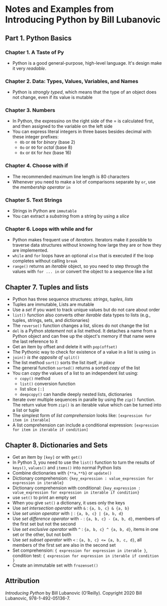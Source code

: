 # Notes and Examples from Introducing Python by Bill Lubanovic
## Part 1. Python Basics
### Chapter 1. A Taste of Py
- Python is a good general-purpose, high-level language. It's design make it very *readable*.

### Chapter 2. Data: Types, Values, Variables, and Names
- Python is *strongly typed*, which means that the type of an object does not change, even if its value is mutable

### Chapter 3. Numbers
- In Python, the expressino on the right side of the = is calculated first, and then assigned to the variable on the left side
- You can express literal integers in three bases besides decimal with these integer prefixes:
  - `0b` or `0B` for *binary* (base 2)
  - `0o` or `0O` for *octal* (base 8)
  - `0x` or `0X` for *hex* (base 16)

### Chapter 4. Choose with if
  - The recommended maximum line length is 80 characters
  - Whenever you need to make a lot of comparisons separate by `or`, use the *membership operator* `in`

### Chapter 5. Text Strings
 - Strings in Python are `immutable`
 - You can extract a *substring* from a string by using a *slice*

### Chapter 6. Loops with while and for
  - Python makes frequent use of *iterators*. Iterators make it possible to traverse data structures without knowing how large they are or how they are implemented.
  - `while` and `for` loops have an optional `else` that is executed if the loop completes without calling `break`
  - `range()` returns an *iterable* object, so you need to step through the values with `for ... in` or convert the object to a sequence like a list

## Chapter 7. Tuples and lists
  - Python has three sequence structures: *strings*, *tuples*, *lists*
  - Tuples are immutable, Lists are mutable
  - Use a *set* if you want to track unique values but do not care about order
  - `list()` function also converts other *iterable* data types to lists (e.g., tuples, strings, sets, and dictionaries)
  - The `reverse()` function changes a list, slices do not change the list
  - `del` is a Python *statement* not a list method. It detaches a name from a Python object and can free up the object's memory if that name were the last reference to it
  - Get an item by offset and delete it with `pop(offset)`
  - The Pythonic way to check for existence of a value in a list is using `in`
  - `join()` *is the opposite of* `split()`
  - The list method `sort()` sorts the list itself, *in place*
  - The general function `sorted()` returns a sorted *copy* of the list
  - You can *copy* the values of a list to an independent list using:
    - `copy()` method
    - `list()` conversion function
    - list slice `[:]`
    - `deepcopy()` can handle deeply nested lists, dictionaries
  - Iterate over multiple sequences in paralle by using the `zip()` function. The return value from `zip()` is an iterable value which can be turned into a list or tuple
  - The simplest form of *list comprehension* looks like: `[expression for item in iterable]`
  - A list comprehension can include a conditional expression: `[expression for item in iterable if condition]`

## Chapter 8. Dictionaries and Sets
  - Get an item by `[key]` or with `get()`
  - In Python 3, you need to use the `list()` function to turn the results of `keys()`, `values()` and `items()` into normal Python lists
  - Combine dictionaries with `{**a,**b}` or `update()`
  - Dictionary comprehension: `{key_expression : value_expression for expression in iterable}`
  - Dictionary comprehension with conditional: `{key_expression : value_expression for expression in iterable if condition}`
  - use `set()` to print an empty set
  - When you give `set()` a dictionary, it uses only the keys
  - Use *set intersection operator* with `&` : `{a, b, c} & {a, b}`
  - Use *set union operator* with `|` : `{a, b, c} | {a, b, d}`
  - Use *set difference operator* with `-` : `{a, b, c} - {a, b, d}`, members of the first set but not the second
  - Use *set exclusive operator* with `^` : `{a, b, c} ^ {a, b, d}`, items in one set or the other, but not both
  - Use *set subset operator* with `<` : `{a, b, c} <= {a, b, c, d}`, all members of the first set are also in the second set
  - Set comprehension: `{ expression for expression in iterable }`, condition test: `{ expression for expression in iterable if condition }`
  - Create an immutable set with `frozenset()`

## Attribution
*Introducing Python* by Bill Lubanovic (O’Reilly). Copyright 2020 Bill Lubanovic, 978-1-492-05136-7.